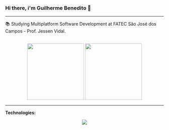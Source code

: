 ### Hi there, i'm Guilherme Benedito 👋

---

:books: Studying Multiplatform Software Development at FATEC São José dos Campos - Prof. Jessen Vidal.

<br>

<div align="center">
  <img height="180em" src="https://github-readme-stats.vercel.app/api?username=gui-benedito&show_icons=true&theme=graywhite"/>
  <img height="180em" src="https://github-readme-stats.vercel.app/api/top-langs/?username=gui-benedito&layout=compact&theme=graywhite"/>
</div>

---

**Technologies:**
<p align="center">
  <a href="https://skillicons.dev">
    <img src="https://skillicons.dev/icons?i=html,css,python,typescript,javascript" />
  </a>
</p>
